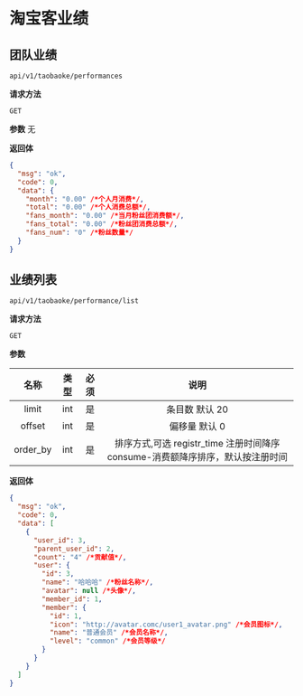 # 淘宝客业绩

## 团队业绩

`api/v1/taobaoke/performances`

**请求方法**

`GET`

**参数**
无

**返回体**

```json
{
  "msg": "ok",
  "code": 0,
  "data": {
    "month": "0.00" /*个人月消费*/,
    "total": "0.00" /*个人消费总额*/,
    "fans_month": "0.00" /*当月粉丝团消费额*/,
    "fans_total": "0.00" /*粉丝团消费总额*/,
    "fans_num": "0" /*粉丝数量*/
  }
}
```

## 业绩列表

`api/v1/taobaoke/performance/list`

**请求方法**

`GET`

**参数**

|   名称   | 类型 | 必须 |                                      说明                                      |
| :------: | :--: | :--: | :----------------------------------------------------------------------------: |
|  limit   | int  |  是  |                                 条目数 默认 20                                 |
|  offset  | int  |  是  |                                 偏移量 默认 0                                  |
| order_by | int  |  是  | 排序方式,可选 registr_time 注册时间降序 consume-消费额降序排序，默认按注册时间 |

**返回体**

```json
{
  "msg": "ok",
  "code": 0,
  "data": [
    {
      "user_id": 3,
      "parent_user_id": 2,
      "count": "4" /*贡献值*/,
      "user": {
        "id": 3,
        "name": "哈哈哈" /*粉丝名称*/,
        "avatar": null /*头像*/,
        "member_id": 1,
        "member": {
          "id": 1,
          "icon": "http://avatar.comc/user1_avatar.png" /*会员图标*/,
          "name": "普通会员" /*会员名称*/,
          "level": "common" /*会员等级*/
        }
      }
    }
  ]
}
```
